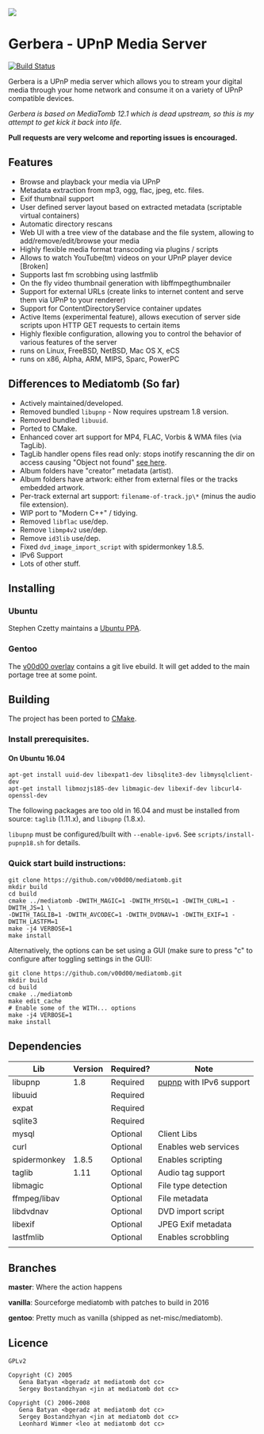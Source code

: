 <img src="https://github.com/v00d00/mediatomb/blob/master/artwork/logo-horiz.png?raw=true" />

# Gerbera - UPnP Media Server

[![Build Status](https://travis-ci.org/v00d00/mediatomb.svg?branch=master)](https://travis-ci.org/v00d00/mediatomb)

Gerbera is a UPnP media server which allows you to stream your digital media through your home network and consume it on a variety of UPnP compatible devices.

_Gerbera is based on MediaTomb 12.1 which is dead upstream, so this is my attempt to get kick it back into life._

**Pull requests are very welcome and reporting issues is encouraged.**

## Features

* Browse and playback your media via UPnP
* Metadata extraction from mp3, ogg, flac, jpeg, etc. files.
* Exif thumbnail support
* User defined server layout based on extracted metadata (scriptable virtual containers)
* Automatic directory rescans
* Web UI with a tree view of the database and the file system, allowing to add/remove/edit/browse your media
* Highly flexible media format transcoding via plugins / scripts
* Allows to watch YouTube(tm) videos on your UPnP player device [Broken]
* Supports last fm scrobbing using lastfmlib 
* On the fly video thumbnail generation with libffmpegthumbnailer
* Support for external URLs (create links to internet content and serve them via UPnP to your renderer)
* Support for ContentDirectoryService container updates
* Active Items (experimental feature), allows execution of server side scripts upon HTTP GET requests to certain items
* Highly flexible configuration, allowing you to control the behavior of various features of the server
* runs on Linux, FreeBSD, NetBSD, Mac OS X, eCS
* runs on x86, Alpha, ARM, MIPS, Sparc, PowerPC

## Differences to Mediatomb (So far)
- Actively maintained/developed.
- Removed bundled `libupnp` - Now requires upstream 1.8 version.
- Removed bundled `libuuid`.
- Ported to CMake.
- Enhanced cover art support for MP4, FLAC, Vorbis & WMA files (via TagLib).
- TagLib handler opens files read only: stops inotify rescanning the dir on access causing "Object not found" [see here][1].
- Album folders have "creator" metadata (artist).
- Album folders have artwork: either from external files or the tracks embedded artwork.
- Per-track external art support: `filename-of-track.jp\*` (minus the audio file extension).
- WIP port to "Modern C++" / tidying.
- Removed `libflac` use/dep.
- Remove `libmp4v2` use/dep.
- Remove `id3lib` use/dep.
- Fixed `dvd_image_import_script` with spidermonkey 1.8.5.
- IPv6 Support
- Lots of other stuff.

## Installing

### Ubuntu
Stephen Czetty maintains a [Ubuntu PPA].

### Gentoo
The [v00d00 overlay] contains a git live ebuild. It will get added to the main portage tree at some point.

## Building

The project has been ported to [CMake].

### Install prerequisites.

#### On Ubuntu 16.04
```
apt-get install uuid-dev libexpat1-dev libsqlite3-dev libmysqlclient-dev
apt-get install libmozjs185-dev libmagic-dev libexif-dev libcurl4-openssl-dev
```

The following packages are too old in 16.04 and must be installed from source:
`taglib` (1.11.x), and `libupnp` (1.8.x).

`libupnp` must be configured/built with `--enable-ipv6`. See
`scripts/install-pupnp18.sh` for details.

### Quick start build instructions:

```
git clone https://github.com/v00d00/mediatomb.git
mkdir build
cd build
cmake ../mediatomb -DWITH_MAGIC=1 -DWITH_MYSQL=1 -DWITH_CURL=1 -DWITH_JS=1 \
-DWITH_TAGLIB=1 -DWITH_AVCODEC=1 -DWITH_DVDNAV=1 -DWITH_EXIF=1 -DWITH_LASTFM=1
make -j4 VERBOSE=1
make install
```
Alternatively, the options can be set using a GUI (make sure to press "c" to configure after toggling settings in the GUI):
```
git clone https://github.com/v00d00/mediatomb.git
mkdir build
cd build
cmake ../mediatomb
make edit_cache
# Enable some of the WITH... options
make -j4 VERBOSE=1
make install
```

## Dependencies

| Lib          	| Version 	| Required? 	| Note                 	    |
|--------------	|---------	|-----------	|-------------------------- |
| libupnp      	| 1.8     	| Required  	| [pupnp] with IPv6 support |
| libuuid      	|         	| Required  	|                      	    |
| expat        	|         	| Required  	|                      	    |
| sqlite3      	|         	| Required  	|                      	    |
| mysql        	|         	| Optional  	| Client Libs          	    |
| curl         	|         	| Optional  	| Enables web services 	    |
| spidermonkey 	| 1.8.5   	| Optional  	| Enables scripting         |
| taglib       	| 1.11    	| Optional  	| Audio tag support         |
| libmagic     	|         	| Optional  	| File type detection  	    |
| ffmpeg/libav 	|         	| Optional  	| File metadata             |
| libdvdnav    	|         	| Optional  	| DVD import script         |
| libexif      	|         	| Optional  	| JPEG Exif metadata        |
| lastfmlib    	|         	| Optional  	| Enables scrobbling   	    |
|              	|         	|           	|                      	    |

## Branches
**master**: Where the action happens

**vanilla**: Sourceforge mediatomb with patches to build in 2016

**gentoo**: Pretty much as vanilla (shipped as net-misc/mediatomb).

## Licence

    GPLv2

    Copyright (C) 2005
       Gena Batyan <bgeradz at mediatomb dot cc>
       Sergey Bostandzhyan <jin at mediatomb dot cc>

    Copyright (C) 2006-2008
       Gena Batyan <bgeradz at mediatomb dot cc>
       Sergey Bostandzhyan <jin at mediatomb dot cc>
       Leonhard Wimmer <leo at mediatomb dot cc>

[1]: https://sourceforge.net/p/mediatomb/discussion/440751/thread/258c3cf7/?limit=250
[pupnp]: https://github.com/mrjimenez/pupnp.git
[CMake]: https://cmake.org/
[Ubuntu PPA]: https://launchpad.net/~stephenczetty/+archive/ubuntu/mediatomb-v00d00
[v00d00 overlay]: https://github.com/v00d00/overlay
